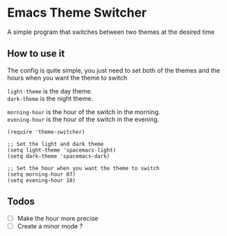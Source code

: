 # Emacs Theme Switcher

A simple program that switches between two themes at the desired time

## How to use it

The config is quite simple, you just need to set both of the themes and the hours when you want the theme to switch  

`light-theme` is the day theme.  
`dark-theme` is the night theme.  

`morning-hour` is the hour of the switch in the morning.  
`evening-hour` is the hour of the switch in the evening.  

``` emacs-lisp
(require 'theme-switcher)

;; Set the light and dark theme
(setq light-theme 'spacemacs-light)
(setq dark-theme 'spacemacs-dark)

;; Set the hour when you want the theme to switch
(setq morning-hour 07)
(setq evening-hour 18)
```

## Todos

- [ ] Make the hour more precise
- [ ] Create a minor mode ?
